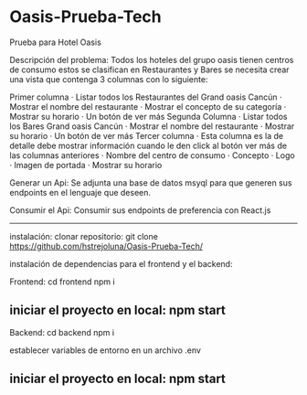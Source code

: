 # Oasis-Prueba-Tech
Prueba para Hotel Oasis

Descripción del problema: Todos los hoteles del grupo oasis tienen centros de consumo estos se clasifican en Restaurantes y Bares se necesita crear una vista que contenga 3 columnas con lo siguiente:
 

Primer columna
·         Listar todos los Restaurantes del Grand oasis Cancún
·         Mostrar el nombre del restaurante
·         Mostrar el concepto de su categoría
·         Mostrar su horario
·         Un botón de ver más
Segunda Columna
·         Listar todos los Bares Grand oasis Cancún
·         Mostrar el nombre del restaurante
·         Mostrar su horario
·         Un botón de ver más
Tercer columna
·         Esta columna es la de detalle debe mostrar información cuando le den click al botón ver más de las columnas anteriores
·         Nombre del centro de consumo
·         Concepto
·         Logo
·         Imagen de portada 
·         Mostrar su horario
 

Generar un Api:  Se adjunta una base de datos msyql para que generen sus endpoints en el lenguaje que deseen.
 

Consumir el Api: Consumir sus endpoints de preferencia con React.js

----------------------------------------------------------------------------------------------------------

instalación:
clonar repositorio:
git clone https://github.com/hstrejoluna/Oasis-Prueba-Tech/

instalación de dependencias para el frontend y el backend:

Frontend:
cd frontend
npm i

iniciar el proyecto en local:
npm start
----------------------------------------------------------------------------------------------------------


Backend:
cd backend
npm i

establecer variables de entorno en un archivo .env

iniciar el proyecto en local:
npm start
----------------------------------------------------------------------------------------------------------

